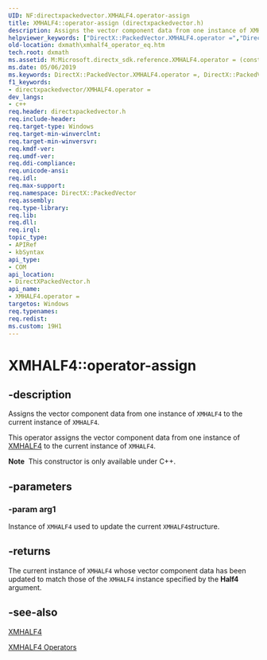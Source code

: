 ```yaml
---
UID: NF:directxpackedvector.XMHALF4.operator-assign
title: XMHALF4::operator-assign (directxpackedvector.h)
description: Assigns the vector component data from one instance of XMHALF4 to the current instance of XMHALF4.
helpviewer_keywords: ["DirectX::PackedVector.XMHALF4.operator =","DirectX::PackedVector::XMHALF4::operator =","XMHALF4 structure [DirectX Math Support APIs]","operator = method","XMHALF4.operator =","XMHALF4.operator-assign","XMHALF4.operator=","XMHALF4::operator-assign","XMHALF4::operator=","dxmath.xmhalf4_operator_eq","operator = method [DirectX Math Support APIs]","operator = method [DirectX Math Support APIs]","XMHALF4 structure","operator="]
old-location: dxmath\xmhalf4_operator_eq.htm
tech.root: dxmath
ms.assetid: M:Microsoft.directx_sdk.reference.XMHALF4.operator = (const XMHALF4)
ms.date: 05/06/2019
ms.keywords: DirectX::PackedVector.XMHALF4.operator =, DirectX::PackedVector::XMHALF4::operator =, XMHALF4 structure [DirectX Math Support APIs],operator = method, XMHALF4.operator =, XMHALF4.operator-assign, XMHALF4.operator=, XMHALF4::operator-assign, XMHALF4::operator=, dxmath.xmhalf4_operator_eq, operator = method [DirectX Math Support APIs], operator = method [DirectX Math Support APIs],XMHALF4 structure, operator=
f1_keywords:
- directxpackedvector/XMHALF4.operator =
dev_langs:
- c++
req.header: directxpackedvector.h
req.include-header: 
req.target-type: Windows
req.target-min-winverclnt: 
req.target-min-winversvr: 
req.kmdf-ver: 
req.umdf-ver: 
req.ddi-compliance: 
req.unicode-ansi: 
req.idl: 
req.max-support: 
req.namespace: DirectX::PackedVector
req.assembly: 
req.type-library: 
req.lib: 
req.dll: 
req.irql: 
topic_type:
- APIRef
- kbSyntax
api_type:
- COM
api_location:
- DirectXPackedVector.h
api_name:
- XMHALF4.operator =
targetos: Windows
req.typenames: 
req.redist: 
ms.custom: 19H1
---
```


# XMHALF4::operator-assign

## -description

Assigns the vector component data from one instance of <code>XMHALF4</code> to the current instance of <code>XMHALF4</code>.

This operator assigns the vector component data from one instance of <a href="https://msdn.microsoft.com/194CC053-8341-4E26-B8B2-5F137B201D80">XMHALF4</a> to the current instance of <code>XMHALF4</code>.

<div class="alert"><b>Note</b>  This constructor is only available under C++.</div>

## -parameters

### -param arg1

Instance of <code>XMHALF4</code> used to update the current <code>XMHALF4</code>structure.

## -returns

The current instance of <code>XMHALF4</code> whose vector component data has been updated to match those of the <code>XMHALF4</code> instance specified by the <b>Half4</b> argument.

## -see-also

<a href="https://msdn.microsoft.com/194CC053-8341-4E26-B8B2-5F137B201D80">XMHALF4</a>

<a href="https://msdn.microsoft.com/b69b554d-afdc-48ea-a8a6-45e4000993ac">XMHALF4 Operators</a>

